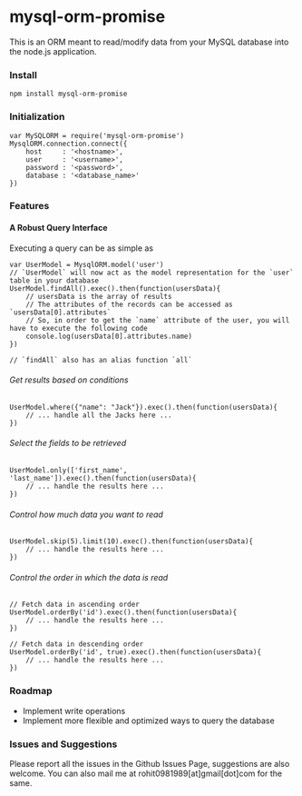# mysql-orm-promise

This is an ORM meant to read/modify data from your MySQL database into the node.js application.

### Install

    npm install mysql-orm-promise

### Initialization

    var MySQLORM = require('mysql-orm-promise')
    MysqlORM.connection.connect({
        host     : '<hostname>',
        user     : '<username>',
        password : '<password>',
        database : '<database_name>'
    })

### Features

#### A Robust Query Interface
Executing a query can be as simple as

    var UserModel = MysqlORM.model('user')
    // `UserModel` will now act as the model representation for the `user` table in your database
    UserModel.findAll().exec().then(function(usersData){
        // usersData is the array of results
        // The attributes of the records can be accessed as `usersData[0].attributes`
        // So, in order to get the `name` attribute of the user, you will have to execute the following code
        console.log(usersData[0].attributes.name)
    })

    // `findAll` also has an alias function `all`

###### Get results based on conditions

    UserModel.where({"name": "Jack"}).exec().then(function(usersData){
        // ... handle all the Jacks here ...
    })

###### Select the fields to be retrieved

    UserModel.only(['first_name', 'last_name']).exec().then(function(usersData){
        // ... handle the results here ...
    })

###### Control how much data you want to read

    UserModel.skip(5).limit(10).exec().then(function(usersData){
        // ... handle the results here ...
    })

###### Control the order in which the data is read

    // Fetch data in ascending order
    UserModel.orderBy('id').exec().then(function(usersData){
        // ... handle the results here ...
    })

    // Fetch data in descending order
    UserModel.orderBy('id', true).exec().then(function(usersData){
        // ... handle the results here ...
    })

### Roadmap

* Implement write operations
* Implement more flexible and optimized ways to query the database

### Issues and Suggestions

Please report all the issues in the Github Issues Page, suggestions are also welcome. You can also mail me at rohit0981989[at]gmail[dot]com for the same.
